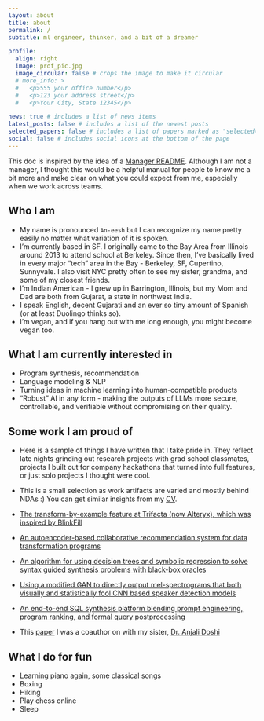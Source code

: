 ```yaml
---
layout: about
title: about
permalink: /
subtitle: ml engineer, thinker, and a bit of a dreamer

profile:
  align: right
  image: prof_pic.jpg
  image_circular: false # crops the image to make it circular
  # more_info: >
  #   <p>555 your office number</p>
  #   <p>123 your address street</p>
  #   <p>Your City, State 12345</p>

news: true # includes a list of news items
latest_posts: false # includes a list of the newest posts
selected_papers: false # includes a list of papers marked as "selected={true}"
social: false # includes social icons at the bottom of the page
---
```


This doc is inspired by the idea of a [Manager README](https://svnk.github.io/manager-READMEs/). Although I am not a manager, I thought this would be a helpful manual for people to know me a bit more and make clear on what you could expect from me, especially when we work across teams.

## Who I am
* My name is pronounced `An-eesh` but I can recognize my name pretty easily no matter what variation of it is spoken. 
* I’m currently based in SF. I originally came to the Bay Area from Illinois around 2013 to attend school at Berkeley. Since then, I’ve basically lived in every major “tech” area in the Bay - Berkeley, SF, Cupertino, Sunnyvale. I also visit NYC pretty often to see my sister, grandma, and some of my closest friends.
* I’m Indian American - I grew up in Barrington, Illinois, but my Mom and Dad are both from Gujarat, a state in northwest India.
* I speak English, decent Gujarati and an ever so tiny amount of Spanish (or at least Duolingo thinks so). 
* I’m vegan, and if you hang out with me long enough, you might become vegan too. 

<!-- This section is true, if you're reading the source code, but i'm hesitant to put it in my about page as is. Feels a bit aggressive to put it here unless asked for. -->
<!-- 
## What you can expect from me
* I work job hours between 9 am and 5 pm PST. I’m passionate about my work, but if it’s after 5 pm, we should be brainstorming ideas or hacking on something cool and meaningful.
* I can get carried away in the hacking/ideating phase if you give me a cool problem
* I usually keep my phone off during working hours. 
* I read all messages/notifications and aim to respond within a day. If I haven’t, send me a followup message, I’ll guarantee to respond within a day.
* I always keep my calendar up to date. If you need me for a meeting, please drop an invite at any empty slot. I acknowledge every meeting invite. I would tentatively accept it when I don’t know my availability just yet.
* Generally I do not get engaged in chatroom discussion very actively. If you have important information for me, email or p2p messenger are preferable. They just work better for me.

## When you talk to me
* Even though I grew up in a more “midwest”/laid back culture, I always prefer direct communication. If you think I am doing something wrong, please speak to me without filtering it. I do not get offended by any comment as long as it is honest and sincere.
* Many people would describe me as an idea person. I am proud about my constant flow of new ideas and very enjoy turning these ideas into working products. However, it does cause me to operate with many distractions and sometimes I would lose focus on the present. If you catch me not being focus on the spot, please do me a favour and call me out as loud as possible. This has always been one of my weakness I genuinely hope I can improve it.

## What I believe
* I firmly believe that talented people can self organize and make reasonable decisions to move things forward. I would encourage my management/peers to focus on setting the necessary context. I would do the same if I am in a position to delegate jobs to others.
* I work best in small, well understood codebases, and I encourage teams focusing on difficult problems to fully own their code E2E. Fast iteration, local demos, and “building 0-1 projects” are the best.
* Communication can be fun. Late night convos with a friend debugging some dumb problem or brainstorming ideas are always going to feel more 
* Structure comes at a cost. There’s always a tradeoff to introducing a new process, new document to fill out, new beurarcracy in place. Please be mindful of that.
* I am deeply motivated by my interests in technology as well as recognition from people who share similar mindset. I am generally at my best when I am doing work I believe in and feel passionate about. -->

## What I am currently interested in
* Program synthesis, recommendation
* Language modeling & NLP
* Turning ideas in machine learning into human-compatible products
* “Robust” AI in any form - making the outputs of LLMs more secure, controllable, and verifiable without compromising on their quality.

## Some work I am proud of
* Here is a sample of things I have written that I take pride in. They reflect late nights grinding out research projects with grad school classmates, projects I built out for company hackathons that turned into full features, or just solo projects I thought were cool.

* This is a small selection as work artifacts are varied and mostly behind NDAs :) You can get similar insights from my [CV](/cv).

* [The transform-by-example feature at Trifacta (now Alteryx), which was inspired by BlinkFill](https://www.alteryx.com/blog/transform-by-example-your-data-cleaning-wish-is-our-command)

* [An autoencoder-based collaborative recommendation system for data transformation programs](https://www.alteryx.com/blog/collaborative-suggestions-community-driven-data-preparation)

* [An algorithm for using decision trees and symbolic regression to solve syntax guided synthesis problems with black-box oracles](/assets/pdf/smto_representation_learning.pdf)

* [Using a modified GAN to directly output mel-spectrograms that both visually and statistically fool CNN based speaker detection models](https://arxiv.org/abs/1801.02384)

* [An end-to-end SQL synthesis platform blending prompt engineering, program ranking, and formal query postprocessing](https://docs.google.com/presentation/d/1hsdn5r4pA0tpqxLwnJ2RkVSHPVcMSkw1zTwnO_VZi_U/edit?usp=sharing)

* This [paper](https://www.biorxiv.org/content/10.1101/2022.01.20.477106v1) I was a coauthor on with my sister, [Dr. Anjali Doshi](https://twitter.com/AnjaliDoshi16)

## What I do for fun
* Learning piano again, some classical songs
* Boxing
* Hiking
* Play chess online
* Sleep


